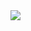 <a align="center">
    <a href="#">
        <img src="https://raw.githubusercontent.com/raminrodbri/sample-project/main/img/abc/PicsArt_09-04-09.47.18.jpg" />
    </a>
</a>
